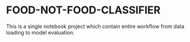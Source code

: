 # FOOD-NOT-FOOD-CLASSIFIER
This is a single notebook project which contain entire workflow from data loading to model evaluation.
